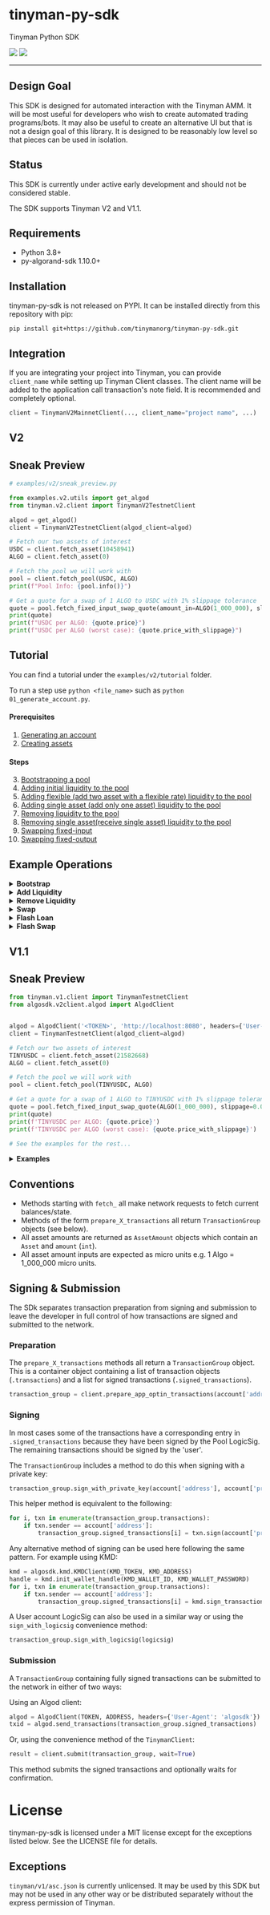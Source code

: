 # tinyman-py-sdk
Tinyman Python SDK

<p align="left">
<img src="https://visitor-badge.glitch.me/badge?page_id=tinymanorg.tinyman-py-sdk" />
<a href="https://github.com/tinymanorg/tinyman-py-sdk/actions/workflows/tests.yml"><img src="https://github.com/tinymanorg/tinyman-py-sdk/actions/workflows/tests.yml/badge.svg?branch=main" /></a>
</p>

---

## Design Goal
This SDK is designed for automated interaction with the Tinyman AMM. It will be most useful for developers who wish to create automated trading programs/bots. It may also be useful to create an alternative UI but that is not a design goal of this library.
It is designed to be reasonably low level so that pieces can be used in isolation. 

## Status
This SDK is currently under active early development and should not be considered stable.

The SDK supports Tinyman V2 and V1.1.


## Requirements
- Python 3.8+
- py-algorand-sdk 1.10.0+

## Installation
tinyman-py-sdk is not released on PYPI. It can be installed directly from this repository with pip:

`pip install git+https://github.com/tinymanorg/tinyman-py-sdk.git`


## Integration

If you are integrating your project into Tinyman, you can provide `client_name` while setting up Tinyman Client classes.
The client name will be added to the application call transaction's note field. It is recommended and completely optional.

```python
client = TinymanV2MainnetClient(..., client_name="project name", ...)
```

## V2

## Sneak Preview

```python
# examples/v2/sneak_preview.py

from examples.v2.utils import get_algod
from tinyman.v2.client import TinymanV2TestnetClient

algod = get_algod()
client = TinymanV2TestnetClient(algod_client=algod)

# Fetch our two assets of interest
USDC = client.fetch_asset(10458941)
ALGO = client.fetch_asset(0)

# Fetch the pool we will work with
pool = client.fetch_pool(USDC, ALGO)
print(f"Pool Info: {pool.info()}")

# Get a quote for a swap of 1 ALGO to USDC with 1% slippage tolerance
quote = pool.fetch_fixed_input_swap_quote(amount_in=ALGO(1_000_000), slippage=0.01)
print(quote)
print(f"USDC per ALGO: {quote.price}")
print(f"USDC per ALGO (worst case): {quote.price_with_slippage}")
```

## Tutorial

You can find a tutorial under the `examples/v2/tutorial` folder.

To run a step use `python <file_name>` such as `python 01_generate_account.py`.

#### Prerequisites
1. [Generating an account](examples/v2/tutorial/01_generate_account.py)
2. [Creating assets](examples/v2/tutorial/02_create_assets.py)

#### Steps

3. [Bootstrapping a pool](examples/v2/tutorial/03_bootstrap_pool.py)
4. [Adding initial liquidity to the pool](examples/v2/tutorial/04_add_initial_liquidity.py)
5. [Adding flexible (add two asset with a flexible rate) liquidity to the pool](examples/v2/tutorial/05_add_flexible_liquidity.py)
6. [Adding single asset (add only one asset) liquidity to the pool](examples/v2/tutorial/06_add_single_asset_liquidity.py)
7. [Removing liquidity to the pool](examples/v2/tutorial/07_remove_liquidity.py)
8. [Removing single asset(receive single asset) liquidity to the pool](examples/v2/tutorial/08_single_asset_remove_liquidity.py)
9. [Swapping fixed-input](examples/v2/tutorial/09_fixed_input_swap.py)
10. [Swapping fixed-output](examples/v2/tutorial/10_fixed_output_swap.py)

## Example Operations

<details>
<summary><strong>Bootstrap</strong></summary>

```python
txn_group = pool.prepare_bootstrap_transactions()
txn_group.sign_with_private_key(<ADDRESS>, <PRIVATE_KEY>)
txn_info = txn_group.submit(algod, wait=True)
```
</details>

<details>
<summary><strong>Add Liquidity</strong></summary>

#### Initial Add Liquidity

```python
quote = pool.fetch_initial_add_liquidity_quote(
    amount_a=<AssetAmount>,
    amount_b=<AssetAmount>,
)
txn_group = pool.prepare_add_liquidity_transactions_from_quote(quote)
txn_group.sign_with_private_key(<ADDRESS>, <PRIVATE_KEY>)
txn_info = txn_group.submit(algod, wait=True)
```

#### Flexible Add Liquidity

```python
quote = pool.fetch_flexible_add_liquidity_quote(
    amount_a=<AssetAmount>,
    amount_b=<AssetAmount>,
)
txn_group = pool.prepare_add_liquidity_transactions_from_quote(quote=quote)
txn_group.sign_with_private_key(<ADDRESS>, <PRIVATE_KEY>)
txn_info = txn_group.submit(algod, wait=True)
```

#### Single Asset Add Liquidity

```python
quote = pool.fetch_single_asset_add_liquidity_quote(amount_a=<AssetAmount>)
txn_group = pool.prepare_add_liquidity_transactions_from_quote(quote=quote)
txn_group.sign_with_private_key(<ADDRESS>, <PRIVATE_KEY>)
txn_info = txn_group.submit(algod, wait=True)
```
</details>

<details>
<summary><strong>Remove Liquidity</strong></summary>

#### Remove Liquidity

```python
quote = pool.fetch_remove_liquidity_quote(
    pool_token_asset_in=<AssetAmount>,
)
txn_group = pool.prepare_remove_liquidity_transactions_from_quote(quote=quote)
txn_group.sign_with_private_key(<ADDRESS>, <PRIVATE_KEY>)
txn_info = txn_group.submit(algod, wait=True)
```

#### Single Asset Remove Liquidity

```python
quote = pool.fetch_single_asset_remove_liquidity_quote(
    pool_token_asset_in=<AssetAmount>,
    output_asset=<Asset>,
)
txn_group = pool.prepare_remove_liquidity_transactions_from_quote(quote=quote)
txn_group.sign_with_private_key(<ADDRESS>, <PRIVATE_KEY>)
txn_info = txn_group.submit(algod, wait=True)
```

</details>

<details>
<summary><strong>Swap</strong></summary>

#### Fixed Input Swap

```python
quote = pool.fetch_fixed_input_swap_quote(amount_in=<AssetAmount>)
txn_group = pool.prepare_swap_transactions_from_quote(quote=quote)
txn_group.sign_with_private_key(<ADDRESS>, <PRIVATE_KEY>)
txn_info = txn_group.submit(algod, wait=True)
```

#### Fixed Output Swap

```python
quote = pool.fetch_fixed_output_swap_quote(amount_in=<AssetAmount>)
txn_group = pool.prepare_swap_transactions_from_quote(quote=quote)
txn_group.sign_with_private_key(<ADDRESS>, <PRIVATE_KEY>)
txn_info = txn_group.submit(algod, wait=True)
```
</details>

<details>
<summary><strong>Flash Loan</strong></summary>

1. [Flash Loan: Single Asset](examples/v2/tutorial/11_flash_loan_1_single_asset.py)
2. [Flash Loan: Multiple Assets](examples/v2/tutorial/12_flash_loan_2_multiple_assets.py)

</details>

<details>
<summary><strong>Flash Swap</strong></summary>

1. [Flash Swap: Pay in other currency](examples/v2/tutorial/13_flash_swap_1_pay_in_other_currency.py)
2. [Flash Swap: Pay in same currency](examples/v2/tutorial/14_flash_swap_2_pay_in_same_currency.py)
3. [Flash Swap: Pay in multiple currencies](examples/v2/tutorial/15_flash_swap_3_pay_in_multiple_currencies.py)

</details>

## V1.1

## Sneak Preview

```python
from tinyman.v1.client import TinymanTestnetClient
from algosdk.v2client.algod import AlgodClient


algod = AlgodClient('<TOKEN>', 'http://localhost:8080', headers={'User-Agent': 'algosdk'})
client = TinymanTestnetClient(algod_client=algod)

# Fetch our two assets of interest
TINYUSDC = client.fetch_asset(21582668)
ALGO = client.fetch_asset(0)

# Fetch the pool we will work with
pool = client.fetch_pool(TINYUSDC, ALGO)

# Get a quote for a swap of 1 ALGO to TINYUSDC with 1% slippage tolerance
quote = pool.fetch_fixed_input_swap_quote(ALGO(1_000_000), slippage=0.01)
print(quote)
print(f'TINYUSDC per ALGO: {quote.price}')
print(f'TINYUSDC per ALGO (worst case): {quote.price_with_slippage}')

# See the examples for the rest...

```

<details>
<summary><strong>Examples</strong></summary>

### Basic Swapping
[swapping1.py](examples/v1/swapping1.py)
This example demonstrates basic functionality including:
* retrieving Pool details
* getting a swap quote
* preparing swap transactions
* signing transactions
* submitting transactions
* checking excess amounts
* preparing redeem transactions

[swapping1_less_convenience.py](examples/v1/swapping1_less_convenience.py)
This example has exactly the same functionality as [swapping1.py](examples/v1/swapping1.py) but is purposely more verbose, using less convenience functions.


### Basic Pooling
[pooling1.py](examples/v1/pooling1.py)
This example demonstrates retrieving the current pool position/share for an address.

### Basic Add Liquidity (Minting)
[add_liquidity1.py](examples/v1/add_liquidity1.py)
This example demonstrates add liquidity to an existing pool.

### Basic Burning
TODO

</details>

## Conventions

* Methods starting with `fetch_` all make network requests to fetch current balances/state.
* Methods of the form `prepare_X_transactions` all return `TransactionGroup` objects (see below).
* All asset amounts are returned as `AssetAmount` objects which contain an `Asset` and `amount` (`int`).
* All asset amount inputs are expected as micro units e.g. 1 Algo = 1_000_000 micro units.

## Signing & Submission

The SDk separates transaction preparation from signing and submission to leave the developer in full control of how transactions are signed and submitted to the network.

### Preparation
The `prepare_X_transactions` methods all return a `TransactionGroup` object. This is a container object containing a list of transaction objects (`.transactions`) and a list for signed transactions (`.signed_transactions`). 

```python
transaction_group = client.prepare_app_optin_transactions(account['address'])
```


### Signing
In most cases some of the transactions have a corresponding entry in `.signed_transactions` because they have been signed by the Pool LogicSig. The remaining transactions should be signed by the 'user'.


The `TransactionGroup` includes a method to do this when signing with a private key:

```python
transaction_group.sign_with_private_key(account['address'], account['private_key'])
```

This helper method is equivalent to the following:
```python
for i, txn in enumerate(transaction_group.transactions):
    if txn.sender == account['address']:
        transaction_group.signed_transactions[i] = txn.sign(account['private_key'])
```

Any alternative method of signing can be used here following the same pattern. For example using KMD:
```python
kmd = algosdk.kmd.KMDClient(KMD_TOKEN, KMD_ADDRESS)
handle = kmd.init_wallet_handle(KMD_WALLET_ID, KMD_WALLET_PASSWORD)
for i, txn in enumerate(transaction_group.transactions):
    if txn.sender == account['address']:
        transaction_group.signed_transactions[i] = kmd.sign_transaction(handle, KMD_WALLET_PASSWORD, txn)
```

A User account LogicSig can also be used in a similar way or using the `sign_with_logicsig` convenience method:
```python
transaction_group.sign_with_logicsig(logicsig)
```

### Submission

A `TransactionGroup` containing fully signed transactions can be submitted to the network in either of two ways:

Using an Algod client:

```python
algod = AlgodClient(TOKEN, ADDRESS, headers={'User-Agent': 'algosdk'})
txid = algod.send_transactions(transaction_group.signed_transactions)
```

Or, using the convenience method of the `TinymanClient`:

```python
result = client.submit(transaction_group, wait=True)
```

This method submits the signed transactions and optionally waits for confirmation.


# License

tinyman-py-sdk is licensed under a MIT license except for the exceptions listed below. See the LICENSE file for details.

## Exceptions
`tinyman/v1/asc.json` is currently unlicensed. It may be used by this SDK but may not be used in any other way or be distributed separately without the express permission of Tinyman.
